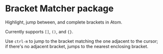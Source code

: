 # Bracket Matcher package

Highlight, jump between, and complete brackets in Atom.

Currently supports `[]`, `()`, and `{}`.

Use `ctrl-m` to jump to the bracket matching the one adjacent to the cursor;
if there's no adjacent bracket, jumps to the nearest enclosing bracket.
